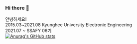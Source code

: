 ### Hi there 👋
안녕하세요!
<br>
2015.03~2021.08 Kyunghee University Electronic Engineering
<br>
2021.07 ~ SSAFY 06기
<br>
[![Anurag's GitHub stats](https://github-readme-stats.vercel.app/api?username=Hwannam)](https://github.com/anuraghazra/github-readme-stats)

<!--
**Hwannam/Hwannam** is a ✨ _special_ ✨ repository because its `README.md` (this file) appears on your GitHub profile.

Here are some ideas to get you started:

- 🔭 I’m currently working on ...
- 🌱 I’m currently learning ...
- 👯 I’m looking to collaborate on ...
- 🤔 I’m looking for help with ...
- 💬 Ask me about ...
- 📫 How to reach me: ...
- 😄 Pronouns: ...
- ⚡ Fun fact: ...
-->
